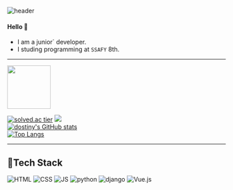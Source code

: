 <div align - center>

![header](https://capsule-render.vercel.app/api?type=rounded&color=gradient&height=100&section=header&text=★dogyeom★&fontSize=70&animation=scaleIn)

#### Hello 👋 

- I am a junior` developer.
- I studing programming at `SSAFY` 8th.

<!-- - I recently studying ![React](https://img.shields.io/badge/React-61DAFB?style=flat-square&logo=React&logoColor=white) -->

***
<td align="center"><a href="https://github.com/dostiny"><img src="https://github.com/dostiny.png" width="100px;" alt=""/></a></td>

[![solved.ac tier](http://mazassumnida.wtf/api/generate_badge?boj=dostiny)](https://solved.ac/dostiny)
 <img src="http://mazandi.herokuapp.com/api?handle=dostiny&theme=warm"/><br>
 [![dostiny's GitHub stats](https://github-readme-stats.vercel.app/api?username=dostiny)](https://github.com/dostiny/github-readme-stats)<br>
[![Top Langs](https://github-readme-stats.vercel.app/api/top-langs/?username=dostiny&layout=compact)](https://github.com/dostiny/github-readme-stats)<br>


      
***
## 🍊Tech Stack
 ![HTML](https://img.shields.io/badge/HTML-E34F26?style=flat-square&logo=HTML5&logoColor=white) 
 ![CSS](https://img.shields.io/badge/CSS-1572B6?style=flat-square&logo=CSS3&logoColor=white) 
 ![JS](https://img.shields.io/badge/JavaScript-F7DF1E?style=flat-square&logo=JavaScript&logoColor=white)
 ![python](https://img.shields.io/badge/Python-3776AB?style=flat-square&logo=python&logoColor=white)
 ![django](https://img.shields.io/badge/django-092E20?style=flat-square&logo=django&logoColor=white)
 ![Vue.js](https://img.shields.io/badge/Vue.js-4FC08D?style=flat-square&logo=Vue.js&logoColor=white)

</div>
